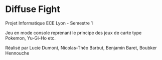 # Diffuse Fight
Projet Informatique ECE Lyon - Semestre 1

Jeu en mode console reprenant le principe des jeux de carte type Pokemon, Yu-Gi-Ho etc.

Réalisé par Lucie Dumont, Nicolas-Théo Barbut, Benjamin Baret, Boubker Hennouche
